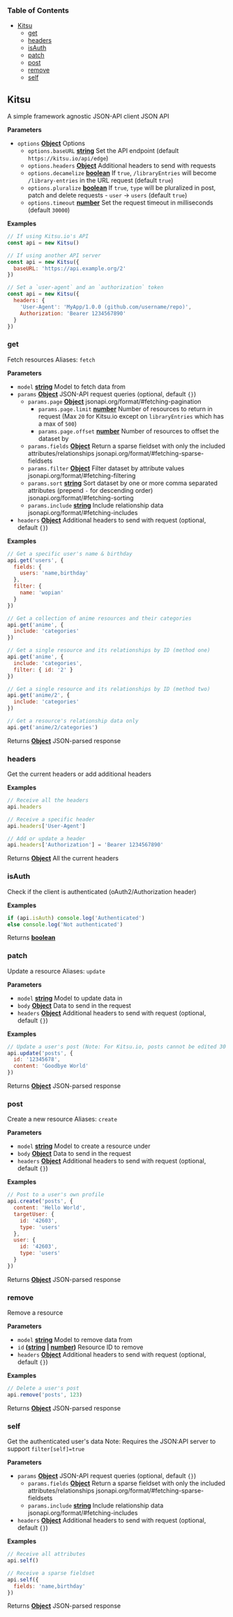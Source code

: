 <!-- Generated by documentation.js. Update this documentation by updating the source code. -->

### Table of Contents

-   [Kitsu](#kitsu)
    -   [get](#get)
    -   [headers](#headers)
    -   [isAuth](#isauth)
    -   [patch](#patch)
    -   [post](#post)
    -   [remove](#remove)
    -   [self](#self)

## Kitsu

A simple framework agnostic JSON-API client JSON API

**Parameters**

-   `options` **[Object](https://developer.mozilla.org/en-US/docs/Web/JavaScript/Reference/Global_Objects/Object)** Options
    -   `options.baseURL` **[string](https://developer.mozilla.org/en-US/docs/Web/JavaScript/Reference/Global_Objects/String)** Set the API endpoint (default `https://kitsu.io/api/edge`)
    -   `options.headers` **[Object](https://developer.mozilla.org/en-US/docs/Web/JavaScript/Reference/Global_Objects/Object)** Additional headers to send with requests
    -   `options.decamelize` **[boolean](https://developer.mozilla.org/en-US/docs/Web/JavaScript/Reference/Global_Objects/Boolean)** If `true`, `/libraryEntries` will become `/library-entries` in the URL request (default `true`)
    -   `options.pluralize` **[boolean](https://developer.mozilla.org/en-US/docs/Web/JavaScript/Reference/Global_Objects/Boolean)** If `true`, `type` will be pluralized in post, patch and delete requests - `user` -> `users` (default `true`)
    -   `options.timeout` **[number](https://developer.mozilla.org/en-US/docs/Web/JavaScript/Reference/Global_Objects/Number)** Set the request timeout in milliseconds (default `30000`)

**Examples**

```javascript
// If using Kitsu.io's API
const api = new Kitsu()
```

```javascript
// If using another API server
const api = new Kitsu({
  baseURL: 'https://api.example.org/2'
})
```

```javascript
// Set a `user-agent` and an `authorization` token
const api = new Kitsu({
  headers: {
    'User-Agent': 'MyApp/1.0.0 (github.com/username/repo)',
    Authorization: 'Bearer 1234567890'
  }
})
```

### get

Fetch resources
Aliases: `fetch`

**Parameters**

-   `model` **[string](https://developer.mozilla.org/en-US/docs/Web/JavaScript/Reference/Global_Objects/String)** Model to fetch data from
-   `params` **[Object](https://developer.mozilla.org/en-US/docs/Web/JavaScript/Reference/Global_Objects/Object)** JSON-API request queries (optional, default `{}`)
    -   `params.page` **[Object](https://developer.mozilla.org/en-US/docs/Web/JavaScript/Reference/Global_Objects/Object)** jsonapi.org/format/#fetching-pagination
        -   `params.page.limit` **[number](https://developer.mozilla.org/en-US/docs/Web/JavaScript/Reference/Global_Objects/Number)** Number of resources to return in request (Max `20` for Kitsu.io except on `libraryEntries` which has a max of `500`)
        -   `params.page.offset` **[number](https://developer.mozilla.org/en-US/docs/Web/JavaScript/Reference/Global_Objects/Number)** Number of resources to offset the dataset by
    -   `params.fields` **[Object](https://developer.mozilla.org/en-US/docs/Web/JavaScript/Reference/Global_Objects/Object)** Return a sparse fieldset with only the included attributes/relationships jsonapi.org/format/#fetching-sparse-fieldsets
    -   `params.filter` **[Object](https://developer.mozilla.org/en-US/docs/Web/JavaScript/Reference/Global_Objects/Object)** Filter dataset by attribute values jsonapi.org/format/#fetching-filtering
    -   `params.sort` **[string](https://developer.mozilla.org/en-US/docs/Web/JavaScript/Reference/Global_Objects/String)** Sort dataset by one or more comma separated attributes (prepend `-` for descending order) jsonapi.org/format/#fetching-sorting
    -   `params.include` **[string](https://developer.mozilla.org/en-US/docs/Web/JavaScript/Reference/Global_Objects/String)** Include relationship data jsonapi.org/format/#fetching-includes
-   `headers` **[Object](https://developer.mozilla.org/en-US/docs/Web/JavaScript/Reference/Global_Objects/Object)** Additional headers to send with request (optional, default `{}`)

**Examples**

```javascript
// Get a specific user's name & birthday
api.get('users', {
  fields: {
    users: 'name,birthday'
  },
  filter: {
    name: 'wopian'
  }
})
```

```javascript
// Get a collection of anime resources and their categories
api.get('anime', {
  include: 'categories'
})
```

```javascript
// Get a single resource and its relationships by ID (method one)
api.get('anime', {
  include: 'categories',
  filter: { id: '2' }
})
```

```javascript
// Get a single resource and its relationships by ID (method two)
api.get('anime/2', {
  include: 'categories'
})
```

```javascript
// Get a resource's relationship data only
api.get('anime/2/categories')
```

Returns **[Object](https://developer.mozilla.org/en-US/docs/Web/JavaScript/Reference/Global_Objects/Object)** JSON-parsed response

### headers

Get the current headers or add additional headers

**Examples**

```javascript
// Receive all the headers
api.headers
```

```javascript
// Receive a specific header
api.headers['User-Agent']
```

```javascript
// Add or update a header
api.headers['Authorization'] = 'Bearer 1234567890'
```

Returns **[Object](https://developer.mozilla.org/en-US/docs/Web/JavaScript/Reference/Global_Objects/Object)** All the current headers

### isAuth

Check if the client is authenticated (oAuth2/Authorization header)

**Examples**

```javascript
if (api.isAuth) console.log('Authenticated')
else console.log('Not authenticated')
```

Returns **[boolean](https://developer.mozilla.org/en-US/docs/Web/JavaScript/Reference/Global_Objects/Boolean)** 

### patch

Update a resource
Aliases: `update`

**Parameters**

-   `model` **[string](https://developer.mozilla.org/en-US/docs/Web/JavaScript/Reference/Global_Objects/String)** Model to update data in
-   `body` **[Object](https://developer.mozilla.org/en-US/docs/Web/JavaScript/Reference/Global_Objects/Object)** Data to send in the request
-   `headers` **[Object](https://developer.mozilla.org/en-US/docs/Web/JavaScript/Reference/Global_Objects/Object)** Additional headers to send with request (optional, default `{}`)

**Examples**

```javascript
// Update a user's post (Note: For Kitsu.io, posts cannot be edited 30 minutes after creation)
api.update('posts', {
  id: '12345678',
  content: 'Goodbye World'
})
```

Returns **[Object](https://developer.mozilla.org/en-US/docs/Web/JavaScript/Reference/Global_Objects/Object)** JSON-parsed response

### post

Create a new resource
Aliases: `create`

**Parameters**

-   `model` **[string](https://developer.mozilla.org/en-US/docs/Web/JavaScript/Reference/Global_Objects/String)** Model to create a resource under
-   `body` **[Object](https://developer.mozilla.org/en-US/docs/Web/JavaScript/Reference/Global_Objects/Object)** Data to send in the request
-   `headers` **[Object](https://developer.mozilla.org/en-US/docs/Web/JavaScript/Reference/Global_Objects/Object)** Additional headers to send with request (optional, default `{}`)

**Examples**

```javascript
// Post to a user's own profile
api.create('posts', {
  content: 'Hello World',
  targetUser: {
    id: '42603',
    type: 'users'
  },
  user: {
    id: '42603',
    type: 'users'
  }
})
```

Returns **[Object](https://developer.mozilla.org/en-US/docs/Web/JavaScript/Reference/Global_Objects/Object)** JSON-parsed response

### remove

Remove a resource

**Parameters**

-   `model` **[string](https://developer.mozilla.org/en-US/docs/Web/JavaScript/Reference/Global_Objects/String)** Model to remove data from
-   `id` **([string](https://developer.mozilla.org/en-US/docs/Web/JavaScript/Reference/Global_Objects/String) \| [number](https://developer.mozilla.org/en-US/docs/Web/JavaScript/Reference/Global_Objects/Number))** Resource ID to remove
-   `headers` **[Object](https://developer.mozilla.org/en-US/docs/Web/JavaScript/Reference/Global_Objects/Object)** Additional headers to send with request (optional, default `{}`)

**Examples**

```javascript
// Delete a user's post
api.remove('posts', 123)
```

Returns **[Object](https://developer.mozilla.org/en-US/docs/Web/JavaScript/Reference/Global_Objects/Object)** JSON-parsed response

### self

Get the authenticated user's data
Note: Requires the JSON:API server to support `filter[self]=true`

**Parameters**

-   `params` **[Object](https://developer.mozilla.org/en-US/docs/Web/JavaScript/Reference/Global_Objects/Object)** JSON-API request queries (optional, default `{}`)
    -   `params.fields` **[Object](https://developer.mozilla.org/en-US/docs/Web/JavaScript/Reference/Global_Objects/Object)** Return a sparse fieldset with only the included attributes/relationships jsonapi.org/format/#fetching-sparse-fieldsets
    -   `params.include` **[string](https://developer.mozilla.org/en-US/docs/Web/JavaScript/Reference/Global_Objects/String)** Include relationship data jsonapi.org/format/#fetching-includes
-   `headers` **[Object](https://developer.mozilla.org/en-US/docs/Web/JavaScript/Reference/Global_Objects/Object)** Additional headers to send with request (optional, default `{}`)

**Examples**

```javascript
// Receive all attributes
api.self()
```

```javascript
// Receive a sparse fieldset
api.self({
  fields: 'name,birthday'
})
```

Returns **[Object](https://developer.mozilla.org/en-US/docs/Web/JavaScript/Reference/Global_Objects/Object)** JSON-parsed response
